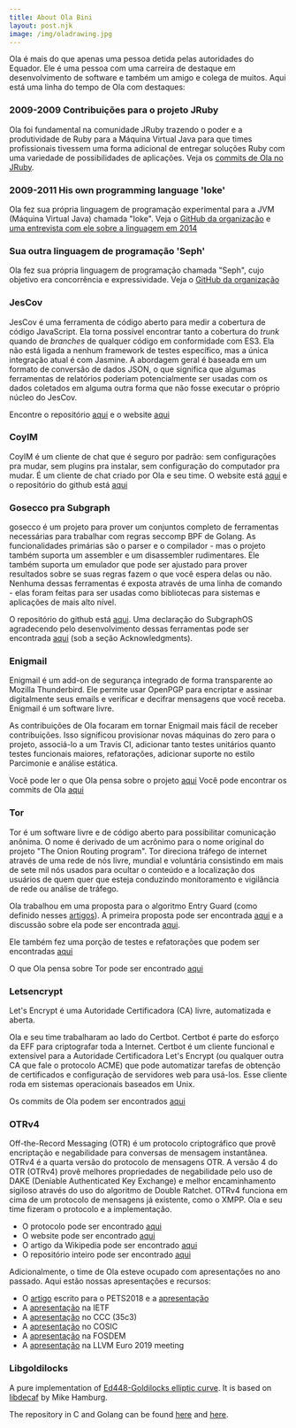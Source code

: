```yaml
---
title: About Ola Bini
layout: post.njk
image: /img/oladrawing.jpg
---
```


Ola é mais do que apenas uma pessoa detida pelas autoridades do Equador. Ele é uma pessoa com uma carreira de destaque em desenvolvimento de software e também um amigo e colega de muitos. Aqui está uma linha do tempo de Ola com destaques:

### 2009-2009  Contribuições para o projeto JRuby

Ola foi fundamental na comunidade JRuby trazendo o poder e a produtividade de Ruby para a Máquina Virtual Java para que times profissionais tivessem uma forma adicional de entregar soluções Ruby com uma variedade de possibilidades de aplicações. Veja os [commits de Ola no JRuby](https://github.com/jruby/jruby/commits?author=olabini).

### 2009-2011 His own programming language 'Ioke'

Ola fez sua própria linguagem de programação experimental para a JVM (Máquina Virtual Java) chamada "Ioke". Veja o [GitHub da organização](https://github.com/Ioke) e [uma entrevista com ele sobre a linguagem em 2014](https://www.youtube.com/watch?v=LlKdWx2YybU)

### Sua outra linguagem de programação 'Seph'

Ola fez sua própria linguagem de programação chamada "Seph", cujo objetivo era concorrência e expressividade. Veja o [GitHub da organização](https://github.com/seph-lang/seph)

### JesCov

JesCov é uma ferramenta de código aberto para medir a cobertura de código JavaScript. Ela torna possível encontrar tanto a cobertura do *trunk* quando de *branches* de qualquer código em conformidade com ES3. Ela não está ligada a nenhum framework de testes específico, mas a única integração atual é com Jasmine. A abordagem geral é baseada em um formato de conversão de dados JSON, o que significa que algumas ferramentas de relatórios poderiam potencialmente ser usadas com os dados coletados em alguma outra forma que não fosse executar o próprio núcleo do JesCov.

Encontre o repositório [aqui](https://github.com/jescov) e o website [aqui](http://jescov.olabini.com/)

### CoyIM

CoyIM é um cliente de chat que é seguro por padrão: sem configurações pra mudar, sem plugins pra instalar, sem configuração do computador pra mudar. É um cliente de chat criado por Ola e seu time. O website está [aqui](https://coy.im/) e o repositório do github está [aqui](https://github.com/coyim/coyim)

### Gosecco pra Subgraph

gosecco é um projeto para prover um conjuntos completo de ferramentas necessárias para trabalhar com regras seccomp BPF de Golang. As funcionalidades primárias são o parser e o compilador - mas o projeto também suporta um assembler e um disassembler rudimentares. Ele também suporta um emulador que pode ser ajustado para prover resultados sobre se suas regras fazem o que você espera delas ou não. Nenhuma dessas ferramentas é exposta através de uma linha de comando - elas foram feitas para ser usadas como bibliotecas para sistemas e aplicações de mais alto nível.

O repositório do github está [aqui](https://github.com/twtiger/gosecco). Uma declaração do SubgraphOS agradecendo pelo desenvolvimento dessas ferramentas pode ser encontrada [aqui](https://subgraph.com/blog/index.en.html)
(sob a seção Acknowledgments).

### Enigmail

Enigmail é um add-on de segurança integrado de forma transparente ao Mozilla Thunderbird. Ele permite usar OpenPGP para encriptar e assinar digitalmente seus emails e verificar e decifrar mensagens que você receba. Enigmail é um software livre.

As contribuições de Ola focaram em tornar Enigmail mais fácil de receber contribuições. Isso significou provisionar novas máquinas do zero para o projeto, associá-lo a um Travis
CI, adicionar tanto testes unitários quanto testes funcionais maiores, refatorações, adicionar suporte no estilo Parcimonie e análise estática.

Você pode ler o que Ola pensa sobre o projeto [aqui](https://www.thoughtworks.com/de/insights/blog/lessons-learned-working-enigmail)
Você pode encontrar os commits de Ola [aqui](https://gitlab.com/enigmail/enigmail/commits/master?utf8=%E2%9C%93&search=Ola+Bini)

### Tor

Tor é um software livre e de código aberto para possibilitar comunicação anônima. O nome é derivado de um acrônimo para o nome original do projeto "The Onion Routing program". Tor direciona tráfego de internet através de uma rede de nós livre, mundial e voluntária consistindo em mais de sete mil nós usados para ocultar o conteúdo e a localização dos usuários de quem quer que esteja conduzindo monitoramento e vigilância de rede ou análise de tráfego.

Ola trabalhou em uma proposta para o algoritmo Entry Guard (como definido nesses [artigos](https://www.freehaven.net/anonbib/#wpes12-cogs)). A primeira proposta pode ser encontrada [aqui](https://gist.github.com/olabini/343da01de8e01491bf5c) e a discussão sobre ela pode ser encontrada [aqui](https://lists.torproject.org/pipermail/tor-dev/2016-February/010392.html).

Ele também fez uma porção de testes e refatorações que podem ser encontradas [aqui](https://github.com/torproject/tor/commits?author=olabini&before=206d28ff152f2df5ccf966a5923804718f49b43b+35)

O que Ola pensa sobre Tor pode ser encontrado [aqui](https://www.martinfowler.com/articles/tor-for-technologists.html)

### Letsencrypt

Let's Encrypt é uma Autoridade Certificadora (CA) livre, automatizada e aberta.

Ola e seu time trabalharam ao lado do Certbot. Certbot é parte do esforço da EFF para criptografar toda a Internet. Certbot é um cliente funcional e extensível para a Autoridade Certificadora Let's Encrypt (ou qualquer outra CA que fale o protocolo ACME) que pode automatizar tarefas de obtenção de certificados e configuração de servidores web para usá-los. Esse cliente roda em sistemas operacionais baseados em Unix.

Os commits de Ola podem ser encontrados [aqui](https://github.com/certbot/certbot/commits?author=olabini)

### OTRv4

Off-the-Record Messaging (OTR) é um protocolo criptográfico que provê encriptação e negabilidade para conversas de mensagem instantânea. OTRv4 é a quarta versão do protocolo de mensagens OTR. A versão 4 do OTR (OTRv4) provê melhores propriedades de negabilidade pelo uso de DAKE (Deniable Authenticated Key Exchange) e melhor encaminhamento sigiloso através do uso do algoritmo de Double Ratchet. OTRv4 funciona em cima de um protocolo de mensagens já existente, como o XMPP. Ola e seu time fizeram o protocolo e a implementação.

* O protocolo pode ser encontrado [aqui](https://github.com/otrv4/otrv4/blob/master/otrv4.md)
* O website pode ser encontrado [aqui](http://otr.im/)
* O artigo da Wikipedia pode ser encontrado [aqui](https://en.wikipedia.org/wiki/Off-the-Record_Messaging)
* O repositório inteiro pode ser encontrado [aqui](https://github.com/otrv4)

Adicionalmente, o time de Ola esteve ocupado com apresentações no ano passado. Aqui estão nossas apresentações e recursos:

* O [artigo](https://petsymposium.org/2018/files/hotpets/7-bini.pdf) escrito para o PETS2018 e a [apresentação](https://youtu.be/Px2WEQAzDCg?t=4769)
* A [apresentação](https://datatracker.ietf.org/meeting/103/materials/slides-103-pearg-otrv4-slides-01) na IETF
* A [apresentação](https://www.youtube.com/watch?v=KR4s6t9D9Jo) no CCC (35c3)
* A [apresentação](https://www.youtube.com/watch?v=JYTEn2as0Rg) no COSIC
* A [apresentação](https://fosdem.org/2019/schedule/event/otr4/) na FOSDEM
* A [apresentação](https://llvm.org/devmtg/2019-04/slides/TechTalk-Celi-Clang_tools_for_implementing_cryptographic_protocols_like_OTRv4.pdf) na LLVM Euro 2019 meeting

### Libgoldilocks

A pure implementation of [Ed448-Goldilocks elliptic curve](https://eprint.iacr.org/2015/625.pdf).
It is based on [libdecaf](https://sourceforge.net/projects/ed448goldilocks/) by Mike Hamburg.

The repository in C and Golang can be found [here](https://github.com/otrv4/libgoldilocks)
and [here](https://github.com/otrv4/ed448).
